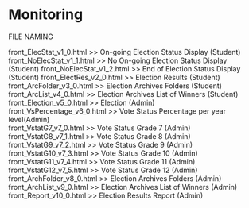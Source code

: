 # Monitoring
FILE NAMING

front_ElecStat_v1_0.html >> On-going Election Status Display (Student)  
front_NoElecStat_v1_1.html >> No On-going Election Status Display (Student) 
front_NoElecStat_v1_2.html >> End of Election Status Display (Student) 
front_ElectRes_v2_0.html >> Election Results (Student)  
front_ArcFolder_v3_0.html >> Election Archives Folders (Student)  
front_ArcList_v4_0.html >> Election Archives List of Winners (Student)  
front_Election_v5_0.html >> Election (Admin)  
front_VsPercentage_v6_0.html >> Vote Status Percentage per year level(Admin)  
front_VstatG7_v7_0.html >> Vote Status Grade 7 (Admin)  
front_VstatG8_v7_1.html >> Vote Status Grade 8 (Admin)  
front_VstatG9_v7_2.html >> Vote Status Grade 9 (Admin)  
front_VstatG10_v7_3.html >> Vote Status Grade 10 (Admin)  
front_VstatG11_v7_4.html >> Vote Status Grade 11 (Admin)  
front_VstatG12_v7_5.html >> Vote Status Grade 12 (Admin)  
front_ArchFolder_v8_0.html >> Election Archives Folders (Admin)  
front_ArchList_v9_0.html >> Election Archives List of Winners (Admin)  
front_Report_v10_0.html >> Election Results Report (Admin)

